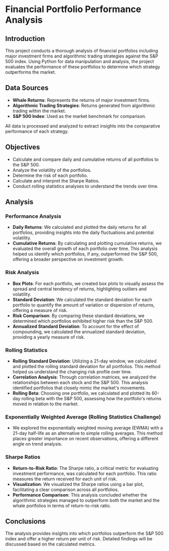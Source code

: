 # Financial Portfolio Performance Analysis

## Introduction
This project conducts a thorough analysis of financial portfolios including major investment firms and algorithmic trading strategies against the S&P 500 index. Using Python for data manipulation and analysis, the project evaluates the performance of these portfolios to determine which strategy outperforms the market.

## Data Sources
- **Whale Returns**: Represents the returns of major investment firms.
- **Algorithmic Trading Strategies**: Returns generated from algorithmic trading within the market.
- **S&P 500 Index**: Used as the market benchmark for comparison.

All data is processed and analyzed to extract insights into the comparative performance of each strategy.

## Objectives
- Calculate and compare daily and cumulative returns of all portfolios to the S&P 500.
- Analyze the volatility of the portfolios.
- Determine the risk of each portfolio.
- Calculate and interpret the Sharpe Ratios.
- Conduct rolling statistics analyses to understand the trends over time.

## Analysis
### Performance Analysis
- **Daily Returns**: We calculated and plotted the daily returns for all portfolios, providing insights into the daily fluctuations and potential volatility.
- **Cumulative Returns**: By calculating and plotting cumulative returns, we evaluated the overall growth of each portfolio over time. This analysis helped us identify which portfolios, if any, outperformed the S&P 500, offering a broader perspective on investment growth.

### Risk Analysis
- **Box Plots**: For each portfolio, we created box plots to visually assess the spread and central tendency of returns, highlighting outliers and volatility.
- **Standard Deviation**: We calculated the standard deviation for each portfolio to quantify the amount of variation or dispersion of returns, offering a measure of risk.
- **Risk Comparison**: By comparing these standard deviations, we determined which portfolios exhibited higher risk than the S&P 500.
- **Annualized Standard Deviation**: To account for the effect of compounding, we calculated the annualized standard deviation, providing a yearly measure of risk.

### Rolling Statistics
- **Rolling Standard Deviation**: Utilizing a 21-day window, we calculated and plotted the rolling standard deviation for all portfolios. This method helped us understand the changing risk profile over time.
- **Correlation Analysis**: Through correlation matrices, we analyzed the relationships between each stock and the S&P 500. This analysis identified portfolios that closely mimic the market's movements.
- **Rolling Beta**: Choosing one portfolio, we calculated and plotted its 60-day rolling beta with the S&P 500, assessing how the portfolio's returns moved in relation to the market.

### Exponentially Weighted Average (Rolling Statistics Challenge)
- We explored the exponentially weighted moving average (EWMA) with a 21-day half-life as an alternative to simple rolling averages. This method places greater importance on recent observations, offering a different angle on trend analysis.

### Sharpe Ratios
- **Return-to-Risk Ratio**: The Sharpe ratio, a critical metric for evaluating investment performance, was calculated for each portfolio. This ratio measures the return received for each unit of risk.
- **Visualization**: We visualized the Sharpe ratios using a bar plot, facilitating a clear comparison across all portfolios.
- **Performance Comparison**: This analysis concluded whether the algorithmic strategies managed to outperform both the market and the whale portfolios in terms of return-to-risk ratio.


## Conclusions
The analysis provides insights into which portfolios outperform the S&P 500 index and offer a higher return per unit of risk. Detailed findings will be discussed based on the calculated metrics.
